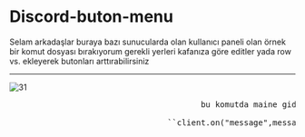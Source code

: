 # Discord-buton-menu

Selam arkadaşlar buraya bazı sunucularda olan kullanıcı paneli olan örnek bir komut dosyası bırakıyorum gerekli yerleri kafanıza göre editler yada row vs. ekleyerek butonları arttırabilirsiniz

 <hr>

<img src="https://cdn.discordapp.com/attachments/821412206498283640/892902122058809365/68747470733a2f2f63646e2e646973636f72646170702e636f6d2f6174746163686d656e74732f3838323631383838353838.png" alt="31" />


<pre>
                                        bu komutda maine gidicek  mesaj sayınızı quick.db kaydediyo 

                                 ``client.on("message",message=>{db.add(`${message.guild.id}${message.author.id}s`,1)})``
</pre>

